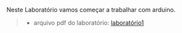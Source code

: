Neste Laboratório vamos começar a trabalhar com arduino.
> - arquivo pdf do laboratório: [laboratório1](slides.pdf)